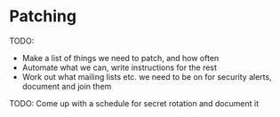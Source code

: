 # Patching

TODO:

* Make a list of things we need to patch, and how often
* Automate what we can, write instructions for the rest
* Work out what mailing lists etc. we need to be on for security alerts, document and join them

TODO: Come up with a schedule for secret rotation and document it
